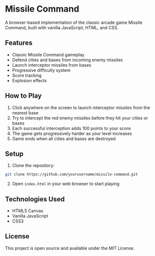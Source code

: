 # Missile Command

A browser-based implementation of the classic arcade game Missile Command, built with vanilla JavaScript, HTML, and CSS.

## Features

- Classic Missile Command gameplay
- Defend cities and bases from incoming enemy missiles
- Launch interceptor missiles from bases
- Progressive difficulty system
- Score tracking
- Explosion effects

## How to Play

1. Click anywhere on the screen to launch interceptor missiles from the nearest base
2. Try to intercept the red enemy missiles before they hit your cities or bases
3. Each successful interception adds 100 points to your score
4. The game gets progressively harder as your level increases
5. Game ends when all cities and bases are destroyed

## Setup

1. Clone the repository:
```bash
git clone https://github.com/yourusername/missile-command.git
```

2. Open `index.html` in your web browser to start playing

## Technologies Used

- HTML5 Canvas
- Vanilla JavaScript
- CSS3

## License

This project is open source and available under the MIT License. 